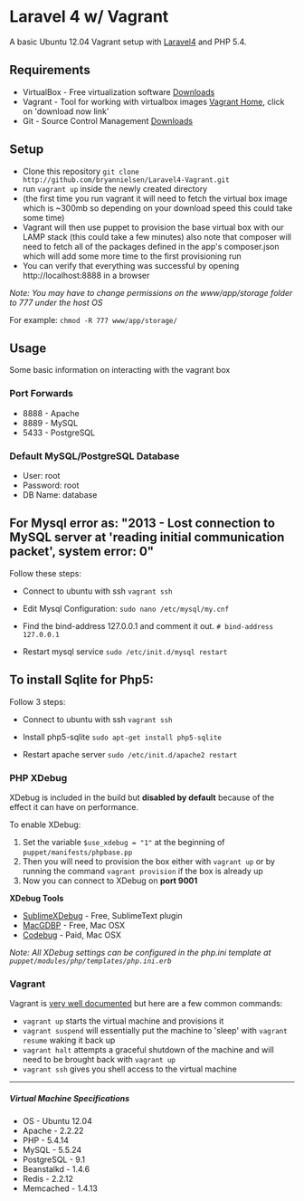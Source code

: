 # Laravel 4 w/ Vagrant

A basic Ubuntu 12.04 Vagrant setup with [Laravel4](http://four.laravel.com) and PHP 5.4.

## Requirements

* VirtualBox - Free virtualization software [Downloads](https://www.virtualbox.org/wiki/Downloads)
* Vagrant - Tool for working with virtualbox images [Vagrant Home](https://www.vagrantup.com), click on 'download now link'
* Git - Source Control Management [Downloads](http://git-scm.com/downloads)

## Setup


* Clone this repository `git clone http://github.com/bryannielsen/Laravel4-Vagrant.git`
* run `vagrant up` inside the newly created directory
* (the first time you run vagrant it will need to fetch the virtual box image which is ~300mb so depending on your download speed this could take some time)
* Vagrant will then use puppet to provision the base virtual box with our LAMP stack (this could take a few minutes) also note that composer will need to fetch all of the packages defined in the app's composer.json which will add some more time to the first provisioning run
* You can verify that everything was successful by opening http://localhost:8888 in a browser

*Note: You may have to change permissions on the www/app/storage folder to 777 under the host OS* 

For example: `chmod -R 777 www/app/storage/`


## Usage

Some basic information on interacting with the vagrant box

### Port Forwards

* 8888 - Apache
* 8889 - MySQL 
* 5433 - PostgreSQL


### Default MySQL/PostgreSQL Database

* User: root
* Password: root
* DB Name: database

## For Mysql error as: "2013 - Lost connection to MySQL server at 'reading initial communication packet', system error: 0"
Follow these steps:

* Connect to ubuntu with ssh
`vagrant ssh`

* Edit Mysql Configuration:
`sudo nano /etc/mysql/my.cnf`

* Find the bind-address 127.0.0.1 and comment it out. 
`# bind-address 127.0.0.1`

* Restart mysql service
`sudo /etc/init.d/mysql restart`

## To install Sqlite for Php5:
Follow 3 steps:

* Connect to ubuntu with ssh
`vagrant ssh`

* Install php5-sqlite
`sudo apt-get install php5-sqlite`

* Restart apache server
`sudo /etc/init.d/apache2 restart`

### PHP XDebug

XDebug is included in the build but **disabled by default** because of the effect it can have on performance.  

To enable XDebug:

1. Set the variable `$use_xdebug = "1"` at the beginning of `puppet/manifests/phpbase.pp`
2. Then you will need to provision the box either with `vagrant up` or by running the command `vagrant provision` if the box is already up
3. Now you can connect to XDebug on **port 9001**

**XDebug Tools**

* [SublimeXDebug](https://github.com/Kindari/SublimeXdebug) - Free, SublimeText plugin
* [MacGDBP](http://www.bluestatic.org/software/macgdbp/) - Free, Mac OSX
* [Codebug](http://www.codebugapp.com/) - Paid, Mac OSX


_Note: All XDebug settings can be configured in the php.ini template at `puppet/modules/php/templates/php.ini.erb`_


### Vagrant

Vagrant is [very well documented](http://vagrantup.com/v1/docs/index.html) but here are a few common commands:

* `vagrant up` starts the virtual machine and provisions it
* `vagrant suspend` will essentially put the machine to 'sleep' with `vagrant resume` waking it back up
* `vagrant halt` attempts a graceful shutdown of the machine and will need to be brought back with `vagrant up`
* `vagrant ssh` gives you shell access to the virtual machine

----
##### Virtual Machine Specifications #####

* OS     - Ubuntu 12.04
* Apache - 2.2.22
* PHP    - 5.4.14
* MySQL  - 5.5.24
* PostgreSQL - 9.1
* Beanstalkd - 1.4.6
* Redis - 2.2.12
* Memcached - 1.4.13
